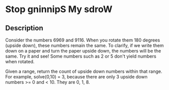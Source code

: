 # Stop gninnipS My sdroW

## Description

Consider the numbers 6969 and 9116. When you rotate them 180 degrees (upside down), these numbers remain the same. To clarify, if we write them down on a paper and turn the paper upside down, the numbers will be the same. Try it and see! Some numbers such as 2 or 5 don't yield numbers when rotated.

Given a range, return the count of upside down numbers within that range. For example, solve(0,10) = 3, because there are only 3 upside down numbers >= 0 and < 10. They are 0, 1, 8.
